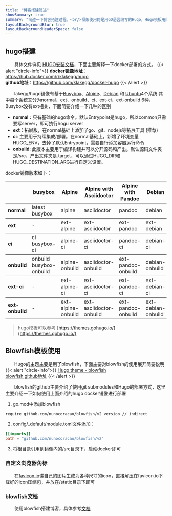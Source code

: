 ```yaml
---
title: "博客搭建简述"
showSummary: true
summary: "简述一下博客搭建过程。<br/>框架使用的是用GO语言编写的Hugo，Hugo模板用的是blowfish。"
layoutBackgroundBlur: true
layoutBackgroundHeaderSpace: false
---
```



## hugo搭建
&emsp;&emsp;具体文件详见 [HUGO安装文档](https://gohugo.io/installation/)，下面主要解释一下docker部署的方式。
{{< alert "circle-info">}}
**docker镜像地址**：https://hub.docker.com/r/klakegg/hugo
<br/>
**github地址**：https://github.com/klakegg/docker-hugo
{{< /alert >}}


&emsp;&emsp;lakegg/hugo镜像有基于[Busybox](https://busybox.net/)、[Alpine](https://www.alpinelinux.org/)、[Debian](https://www.debian.org/) 和
[Ubuntu](https://ubuntu.com/)4个系统.其中每个系统又分为normal、ext、onbuild、ci、ext-ci、ext-onbuild 6种，Busybox没有ext相关，下面简要介绍一下几种的区别

* **normal**：只有基础的hugo命令。默认Entrypoint是hugo，所以common只需要写server，即可执行hogu server
* **ext**：拓展版，在normal基础上添加了go、git、nodejs等拓展工具 (推荐)
* **ci**: 主要用于持续集成/部署。在normal基础上，新增了环境变量HUGO_ENV，去掉了默认Entrypoint，需要自行添加容器运行命令
* **onbuild**: 此版本主要用于编译构建并可以分开源码和产出。默认源码文件夹是/src，产出文件夹是.target，可以通过HUGO_DIR和HUGO_DESTINATION_ARG进行自定义设置。

docker镜像版本如下：
<table>
    <thead>
        <tr>
            <th ></th>
            <th >busybox</th>
            <th >Alpine</th>
            <th >Alpine with Asciidoctor</th>
            <th >Alpine with Pandoc</th>
            <th >Debian</th>
            <th >Ubuntu</th>
        </tr>
    </thead>
    <tbody>
        <tr>
            <td style="font-weight: bold; border-top-width: 1.5px; ">normal</td>
            <td style="border-top-width: 1.5px;">latest<br/>busybox</td>
            <td style="border-top-width: 1.5px;">alpine</td>
            <td style="border-top-width: 1.5px;">asciidoctor</td>
            <td style="border-top-width: 1.5px;">pandoc</td>
            <td style="border-top-width: 1.5px;">debian</td>
            <td style="border-top-width: 1.5px;">ubuntu</td>
        </tr>
    </tbody>
    <tbody>
        <tr>
            <td style="font-weight: bold; border-top-width: 1.5px; border-top-color: snow">ext</td>
            <td style="border-top-width: 1.5px; border-top-color: snow">-</td>
            <td style="border-top-width: 1.5px; border-top-color: snow">ext-alpine</td>
            <td style="border-top-width: 1.5px; border-top-color: snow">ext-asciidoctor</td>
            <td style="border-top-width: 1.5px; border-top-color: snow">ext-pandoc</td>
            <td style="border-top-width: 1.5px; border-top-color: snow">ext-debian</td>
            <td style="border-top-width: 1.5px; border-top-color: snow">ext-ubuntu</td>
        </tr>
    </tbody>
    <tbody>
        <tr>
            <td style="font-weight: bold;border-top-width: 1.5px; border-top-color: snow">ci</td>
            <td style="border-top-width: 1.5px; border-top-color: snow">ci<br/>busybox-ci</td>
            <td style="border-top-width: 1.5px; border-top-color: snow">alpine-ci</td>
            <td style="border-top-width: 1.5px; border-top-color: snow">asciidoctor-ci</td>
            <td style="border-top-width: 1.5px; border-top-color: snow">pandoc-ci</td>
            <td style="border-top-width: 1.5px; border-top-color: snow">debian-ci</td>
            <td style="border-top-width: 1.5px; border-top-color: snow">ubuntu-ci</td>
        </tr>
    </tbody>
    <tbody>
        <tr>
            <td style="font-weight: bold;border-top-width: 1.5px; border-top-color: snow">onbuild</td>
            <td style="border-top-width: 1.5px; border-top-color: snow">onbuild<br/>busybox-onbuild</td>
            <td style="border-top-width: 1.5px; border-top-color: snow">alpine-onbuild</td>
            <td style="border-top-width: 1.5px; border-top-color: snow">asciidoctor-onbuild</td>
            <td style="border-top-width: 1.5px; border-top-color: snow">ext-pandoc-onbuild</td>
            <td style="border-top-width: 1.5px; border-top-color: snow">debian-onbuild</td>
            <td style="border-top-width: 1.5px; border-top-color: snow">ubuntu-onbuild</td>
        </tr>
    </tbody>
     <tbody>
        <tr>
            <td style="font-weight: bold;border-top-width: 1.5px; border-top-color: snow">ext-ci</td>
            <td style="border-top-width: 1.5px; border-top-color: snow">-</td>
            <td style="border-top-width: 1.5px; border-top-color: snow">ext-alpine-ci</td>
            <td style="border-top-width: 1.5px; border-top-color: snow">ext-asciidoctor-ci</td>
            <td style="border-top-width: 1.5px; border-top-color: snow">ext-pandoc-ci</td>
            <td style="border-top-width: 1.5px; border-top-color: snow">ext-debian-ci</td>
            <td style="border-top-width: 1.5px; border-top-color: snow">ext-ubuntu-ci</td>
        </tr>
    </tbody>
    <tbody>
        <tr>
            <td style="font-weight: bold;border-top-width: 1.5px; border-top-color: snow">ext-onbuild</td>
            <td style="border-top-width: 1.5px; border-top-color: snow">-</td>
            <td style="border-top-width: 1.5px; border-top-color: snow">ext-alpine-onbuild</td>
            <td style="border-top-width: 1.5px; border-top-color: snow">ext-asciidoctor-onbuild</td>
            <td style="border-top-width: 1.5px; border-top-color: snow">ext-pandoc-onbuild</td>
            <td style="border-top-width: 1.5px; border-top-color: snow">ext-debian-onbuild</td>
            <td style="border-top-width: 1.5px; border-top-color: snow">ext-ubuntu-onbuild</td>
        </tr>
    </tbody>
</table>

> hugo模板可以参考 [https://themes.gohugo.io/](https://themes.gohugo.io/)
 
## Blowfish模板使用

&emsp;&emsp;Hugo的主题主要是用了blowfish，下面主要对blowfish的使用展开简要说明
{{< alert "circle-info">}}
[Hugo theme - blowfish](https://themes.gohugo.io/themes/blowfish)<br/>
[blowfish github地址](https://github.com/nunocoracao/blowfish)
{{< /alert >}}

&emsp;&emsp;blowfish的github主要介绍了使用git submodules和Hugo的部署方式，这里主要介绍一下如何使用上面介绍的hugo docker镜像进行部署

1. go.mod中添加blowfish
```
require github.com/nunocoracao/blowfish/v2 version // indirect
```
2. config/_default/module.toml文件添加：
```toml
[[imports]]
path = "github.com/nunocoracao/blowfish/v2"
```
3. 将根目录引用到镜像内的/src目录下，启动docker即可


### 自定义浏览器角标
&emsp;&emsp;在[favicon.io](https://favicon.io/)讲自己的图片生成为各种尺寸的icon，直接解压在favicon.io下载好的icon压缩包，并放在/static目录下即可

### blowfish文档
&emsp;&emsp;使用blowfish搭建博客，具体参考[文档](https://nunocoracao.github.io/blowfish/docs/)
